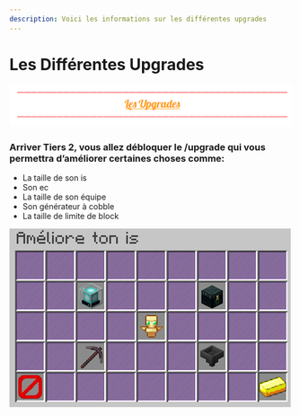 ```yaml
---
description: Voici les informations sur les différentes upgrades
---
```


# Les Différentes Upgrades

![](../.gitbook/assets/capture-decran-2021-03-14-214642.png)

### **Arriver Tiers 2, vous allez débloquer le /upgrade qui vous permettra d’améliorer certaines choses comme:**

* La taille de son is
* Son ec
* La taille de son équipe
* Son générateur à cobble
* La taille de limite de block

![](../.gitbook/assets/capture-decran-2021-03-14-214623.png)



